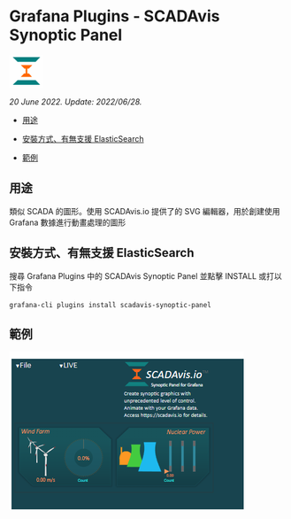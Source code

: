# Grafana Plugins - SCADAvis Synoptic Panel

![img](SCADAvis_icon.png)

*20 June 2022. Update: 2022/06/28.*

* [用途](#use)

* [安裝方式、有無支援 ElasticSearch](#install)

* [範例](#example)

<h2 id="use">用途</h2>

類似 SCADA 的圖形。使用 SCADAvis.io 提供了的 SVG 編輯器，用於創建使用 Grafana 數據進行動畫處理的圖形

<h2 id="install">安裝方式、有無支援 ElasticSearch</h2>

搜尋 Grafana Plugins 中的 SCADAvis Synoptic Panel 並點擊 INSTALL 或打以下指令

    grafana-cli plugins install scadavis-synoptic-panel

<h2 id="example">範例</h2>

![img](SCADAvis.png)

